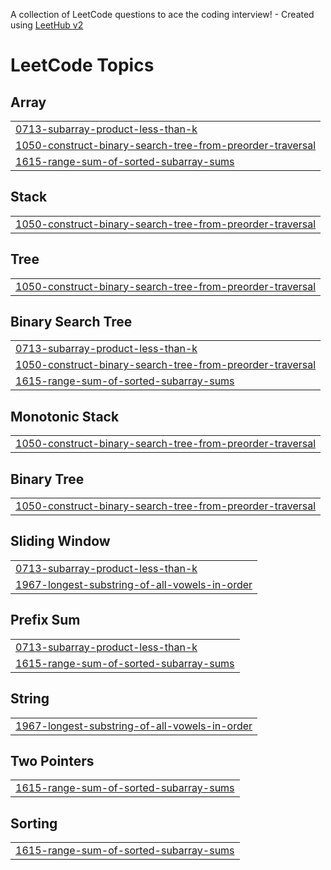A collection of LeetCode questions to ace the coding interview! - Created using [LeetHub v2](https://github.com/arunbhardwaj/LeetHub-2.0)
<!---LeetCode Topics Start-->
# LeetCode Topics
## Array
|  |
| ------- |
| [0713-subarray-product-less-than-k](https://github.com/praveenrajb005/leetcode/tree/master/0713-subarray-product-less-than-k) |
| [1050-construct-binary-search-tree-from-preorder-traversal](https://github.com/praveenrajb005/leetcode/tree/master/1050-construct-binary-search-tree-from-preorder-traversal) |
| [1615-range-sum-of-sorted-subarray-sums](https://github.com/praveenrajb005/leetcode/tree/master/1615-range-sum-of-sorted-subarray-sums) |
## Stack
|  |
| ------- |
| [1050-construct-binary-search-tree-from-preorder-traversal](https://github.com/praveenrajb005/leetcode/tree/master/1050-construct-binary-search-tree-from-preorder-traversal) |
## Tree
|  |
| ------- |
| [1050-construct-binary-search-tree-from-preorder-traversal](https://github.com/praveenrajb005/leetcode/tree/master/1050-construct-binary-search-tree-from-preorder-traversal) |
## Binary Search Tree
|  |
| ------- |
| [0713-subarray-product-less-than-k](https://github.com/praveenrajb005/leetcode/tree/master/0713-subarray-product-less-than-k) |
| [1050-construct-binary-search-tree-from-preorder-traversal](https://github.com/praveenrajb005/leetcode/tree/master/1050-construct-binary-search-tree-from-preorder-traversal) |
| [1615-range-sum-of-sorted-subarray-sums](https://github.com/praveenrajb005/leetcode/tree/master/1615-range-sum-of-sorted-subarray-sums) |
## Monotonic Stack
|  |
| ------- |
| [1050-construct-binary-search-tree-from-preorder-traversal](https://github.com/praveenrajb005/leetcode/tree/master/1050-construct-binary-search-tree-from-preorder-traversal) |
## Binary Tree
|  |
| ------- |
| [1050-construct-binary-search-tree-from-preorder-traversal](https://github.com/praveenrajb005/leetcode/tree/master/1050-construct-binary-search-tree-from-preorder-traversal) |
## Sliding Window
|  |
| ------- |
| [0713-subarray-product-less-than-k](https://github.com/praveenrajb005/leetcode/tree/master/0713-subarray-product-less-than-k) |
| [1967-longest-substring-of-all-vowels-in-order](https://github.com/praveenrajb005/leetcode/tree/master/1967-longest-substring-of-all-vowels-in-order) |
## Prefix Sum
|  |
| ------- |
| [0713-subarray-product-less-than-k](https://github.com/praveenrajb005/leetcode/tree/master/0713-subarray-product-less-than-k) |
| [1615-range-sum-of-sorted-subarray-sums](https://github.com/praveenrajb005/leetcode/tree/master/1615-range-sum-of-sorted-subarray-sums) |
## String
|  |
| ------- |
| [1967-longest-substring-of-all-vowels-in-order](https://github.com/praveenrajb005/leetcode/tree/master/1967-longest-substring-of-all-vowels-in-order) |
## Two Pointers
|  |
| ------- |
| [1615-range-sum-of-sorted-subarray-sums](https://github.com/praveenrajb005/leetcode/tree/master/1615-range-sum-of-sorted-subarray-sums) |
## Sorting
|  |
| ------- |
| [1615-range-sum-of-sorted-subarray-sums](https://github.com/praveenrajb005/leetcode/tree/master/1615-range-sum-of-sorted-subarray-sums) |
<!---LeetCode Topics End-->